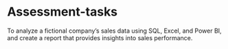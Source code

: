 # Assessment-tasks
To analyze a fictional company’s sales data using SQL, Excel, and Power BI, and create a report that provides insights into sales performance.
